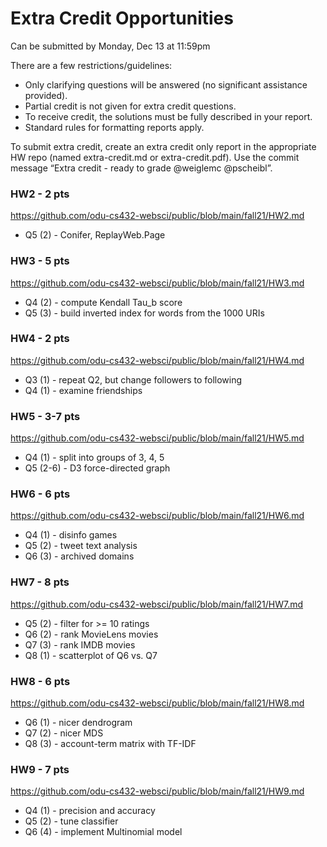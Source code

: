 # Extra Credit Opportunities
Can be submitted by Monday, Dec 13 at 11:59pm

There are a few restrictions/guidelines:
* Only clarifying questions will be answered (no significant assistance provided).
* Partial credit is not given for extra credit questions.
* To receive credit, the solutions must be fully described in your report.
* Standard rules for formatting reports apply.

To submit extra credit, create an extra credit only report in the appropriate HW repo (named extra-credit.md or extra-credit.pdf). Use the commit message “Extra credit - ready to grade @weiglemc @pscheibl”.

### HW2 - 2 pts
https://github.com/odu-cs432-websci/public/blob/main/fall21/HW2.md
* Q5 (2) - Conifer, ReplayWeb.Page

### HW3 - 5 pts
https://github.com/odu-cs432-websci/public/blob/main/fall21/HW3.md

* 	Q4 (2) - compute Kendall Tau_b score
* 	Q5 (3) - build inverted index for words from the 1000 URIs

### HW4 - 2 pts
https://github.com/odu-cs432-websci/public/blob/main/fall21/HW4.md

* 	Q3 (1) - repeat Q2, but change followers to following
*	Q4 (1) - examine friendships

### HW5 - 3-7 pts
https://github.com/odu-cs432-websci/public/blob/main/fall21/HW5.md

* 	Q4 (1) - split into groups of 3, 4, 5
* 	Q5 (2-6) - D3 force-directed graph

### HW6 - 6 pts
https://github.com/odu-cs432-websci/public/blob/main/fall21/HW6.md

* 	Q4 (1) - disinfo games
* 	Q5 (2) - tweet text analysis
* 	Q6 (3) - archived domains

### HW7 - 8 pts
https://github.com/odu-cs432-websci/public/blob/main/fall21/HW7.md

* 	Q5 (2) - filter for >= 10 ratings
* 	Q6 (2) - rank MovieLens movies
* 	Q7 (3) - rank IMDB movies
*	Q8 (1) - scatterplot of Q6 vs. Q7

### HW8 - 6 pts
https://github.com/odu-cs432-websci/public/blob/main/fall21/HW8.md

* 	Q6 (1) - nicer dendrogram
* 	Q7 (2) - nicer MDS
* 	Q8 (3) - account-term matrix with TF-IDF

### HW9 - 7 pts
https://github.com/odu-cs432-websci/public/blob/main/fall21/HW9.md

* 	Q4 (1) - precision and accuracy
* 	Q5 (2) - tune classifier
* 	Q6 (4) - implement Multinomial model
